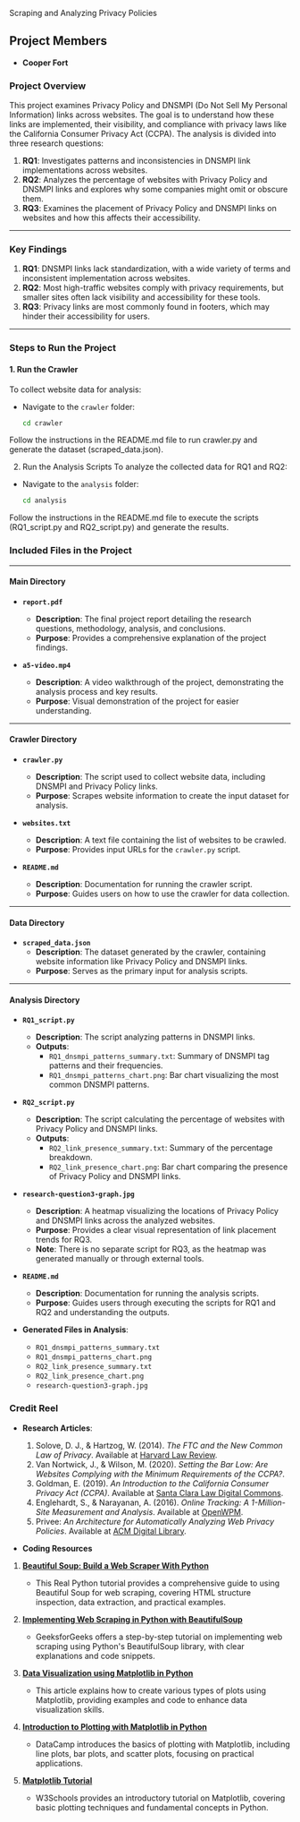 Scraping and Analyzing Privacy Policies

## Project Members
- **Cooper Fort**

### **Project Overview**

This project examines Privacy Policy and DNSMPI (Do Not Sell My Personal Information) links across websites. The goal is to understand how these links are implemented, their visibility, and compliance with privacy laws like the California Consumer Privacy Act (CCPA). The analysis is divided into three research questions:

1. **RQ1**: Investigates patterns and inconsistencies in DNSMPI link implementations across websites.  
2. **RQ2**: Analyzes the percentage of websites with Privacy Policy and DNSMPI links and explores why some companies might omit or obscure them.  
3. **RQ3**: Examines the placement of Privacy Policy and DNSMPI links on websites and how this affects their accessibility.

---

### **Key Findings**

1. **RQ1**: DNSMPI links lack standardization, with a wide variety of terms and inconsistent implementation across websites.
2. **RQ2**: Most high-traffic websites comply with privacy requirements, but smaller sites often lack visibility and accessibility for these tools.
3. **RQ3**: Privacy links are most commonly found in footers, which may hinder their accessibility for users.

---

### **Steps to Run the Project**

#### **1. Run the Crawler**
To collect website data for analysis:  
- Navigate to the `crawler` folder:
  ```bash
  cd crawler
Follow the instructions in the README.md file to run crawler.py and generate the dataset (scraped_data.json).

2. Run the Analysis Scripts
To analyze the collected data for RQ1 and RQ2:
- Navigate to the `analysis` folder:
  ```bash
  cd analysis
Follow the instructions in the README.md file to execute the scripts (RQ1_script.py and RQ2_script.py) and generate the results.

### **Included Files in the Project**

---

#### **Main Directory**
- **`report.pdf`**  
  - **Description**: The final project report detailing the research questions, methodology, analysis, and conclusions.  
  - **Purpose**: Provides a comprehensive explanation of the project findings.

- **`a5-video.mp4`**  
  - **Description**: A video walkthrough of the project, demonstrating the analysis process and key results.  
  - **Purpose**: Visual demonstration of the project for easier understanding.

---

#### **Crawler Directory**
- **`crawler.py`**  
  - **Description**: The script used to collect website data, including DNSMPI and Privacy Policy links.  
  - **Purpose**: Scrapes website information to create the input dataset for analysis.

- **`websites.txt`**  
  - **Description**: A text file containing the list of websites to be crawled.  
  - **Purpose**: Provides input URLs for the `crawler.py` script.

- **`README.md`**  
  - **Description**: Documentation for running the crawler script.  
  - **Purpose**: Guides users on how to use the crawler for data collection.

---

#### **Data Directory**
- **`scraped_data.json`**  
  - **Description**: The dataset generated by the crawler, containing website information like Privacy Policy and DNSMPI links.  
  - **Purpose**: Serves as the primary input for analysis scripts.

---

#### **Analysis Directory**
- **`RQ1_script.py`**  
  - **Description**: The script analyzing patterns in DNSMPI links.  
  - **Outputs**:
    - `RQ1_dnsmpi_patterns_summary.txt`: Summary of DNSMPI tag patterns and their frequencies.
    - `RQ1_dnsmpi_patterns_chart.png`: Bar chart visualizing the most common DNSMPI patterns.

- **`RQ2_script.py`**  
  - **Description**: The script calculating the percentage of websites with Privacy Policy and DNSMPI links.  
  - **Outputs**:
    - `RQ2_link_presence_summary.txt`: Summary of the percentage breakdown.
    - `RQ2_link_presence_chart.png`: Bar chart comparing the presence of Privacy Policy and DNSMPI links.

- **`research-question3-graph.jpg`**  
  - **Description**: A heatmap visualizing the locations of Privacy Policy and DNSMPI links across the analyzed websites.  
  - **Purpose**: Provides a clear visual representation of link placement trends for RQ3.  
  - **Note**: There is no separate script for RQ3, as the heatmap was generated manually or through external tools.

- **`README.md`**  
  - **Description**: Documentation for running the analysis scripts.  
  - **Purpose**: Guides users through executing the scripts for RQ1 and RQ2 and understanding the outputs.

- **Generated Files in Analysis**:
  - `RQ1_dnsmpi_patterns_summary.txt`  
  - `RQ1_dnsmpi_patterns_chart.png`  
  - `RQ2_link_presence_summary.txt`  
  - `RQ2_link_presence_chart.png`  
  - `research-question3-graph.jpg` 

### Credit Reel

- **Research Articles**:  
  1. Solove, D. J., & Hartzog, W. (2014). *The FTC and the New Common Law of Privacy*. Available at [Harvard Law Review](https://harvardlawreview.org).  
  2. Van Nortwick, J., & Wilson, M. (2020). *Setting the Bar Low: Are Websites Complying with the Minimum Requirements of the CCPA?*.  
  3. Goldman, E. (2019). *An Introduction to the California Consumer Privacy Act (CCPA)*. Available at [Santa Clara Law Digital Commons](https://digitalcommons.law.scu.edu).  
  4. Englehardt, S., & Narayanan, A. (2016). *Online Tracking: A 1-Million-Site Measurement and Analysis*. Available at [OpenWPM](https://openwpm.com).  
  5. Privee: *An Architecture for Automatically Analyzing Web Privacy Policies*. Available at [ACM Digital Library](https://dl.acm.org).

- **Coding Resources**

1. **[Beautiful Soup: Build a Web Scraper With Python](https://realpython.com/beautiful-soup-web-scraper-python/)**  
   - This Real Python tutorial provides a comprehensive guide to using Beautiful Soup for web scraping, covering HTML structure inspection, data extraction, and practical examples.

2. **[Implementing Web Scraping in Python with BeautifulSoup](https://www.geeksforgeeks.org/implementing-web-scraping-python-beautiful-soup/)**  
   - GeeksforGeeks offers a step-by-step tutorial on implementing web scraping using Python's BeautifulSoup library, with clear explanations and code snippets.

3. **[Data Visualization using Matplotlib in Python](https://www.geeksforgeeks.org/data-visualization-using-matplotlib/)**  
   - This article explains how to create various types of plots using Matplotlib, providing examples and code to enhance data visualization skills.

4. **[Introduction to Plotting with Matplotlib in Python](https://www.datacamp.com/tutorial/matplotlib-tutorial-python)**  
   - DataCamp introduces the basics of plotting with Matplotlib, including line plots, bar plots, and scatter plots, focusing on practical applications.

5. **[Matplotlib Tutorial](https://www.w3schools.com/python/matplotlib_intro.asp)**  
   - W3Schools provides an introductory tutorial on Matplotlib, covering basic plotting techniques and fundamental concepts in Python.




